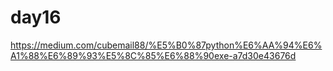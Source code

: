 # day16
https://medium.com/cubemail88/%E5%B0%87python%E6%AA%94%E6%A1%88%E6%89%93%E5%8C%85%E6%88%90exe-a7d30e43676d
